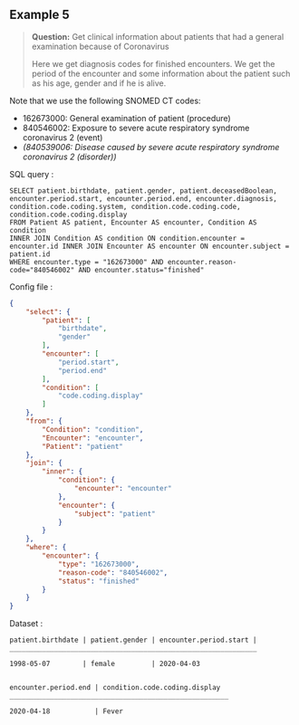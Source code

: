 ## Example 5

> **Question:** Get clinical information about patients that had a general examination because of Coronavirus
>
> Here we get diagnosis codes for finished encounters. We get the period of the encounter and some information about the patient such as his age, gender and if he is alive.

Note that we use the following SNOMED CT codes:
- 162673000: General examination of patient (procedure)
- 840546002: Exposure to severe acute respiratory syndrome coronavirus 2 (event)
- _(840539006: Disease caused by severe acute respiratory syndrome coronavirus 2 (disorder))_

SQL query : 
```
SELECT patient.birthdate, patient.gender, patient.deceasedBoolean, encounter.period.start, encounter.period.end, encounter.diagnosis, condition.code.coding.system, condition.code.coding.code, condition.code.coding.display 
FROM Patient AS patient, Encounter AS encounter, Condition AS condition
INNER JOIN Condition AS condition ON condition.encounter = encounter.id INNER JOIN Encounter AS encounter ON encounter.subject = patient.id 
WHERE encounter.type = "162673000" AND encounter.reason-code="840546002" AND encounter.status="finished"
```

Config file :
```json
{
    "select": {
        "patient": [
            "birthdate",
            "gender"
        ],
        "encounter": [
            "period.start",
            "period.end"
        ],
        "condition": [
            "code.coding.display"
        ]
    },
    "from": {
        "Condition": "condition",
        "Encounter": "encounter",
        "Patient": "patient"
    },
    "join": {
        "inner": {
            "condition": {
                "encounter": "encounter"
            },
            "encounter": {
                "subject": "patient"
            }
        }
    },
    "where": {
        "encounter": {
            "type": "162673000",
            "reason-code": "840546002",
            "status": "finished"
        }
    }
}
```
Dataset :
```
patient.birthdate | patient.gender | encounter.period.start | 
_____________________________________________________________

1998-05-07        | female         | 2020-04-03


encounter.period.end | condition.code.coding.display 
______________________________________________________

2020-04-18           | Fever                          
```